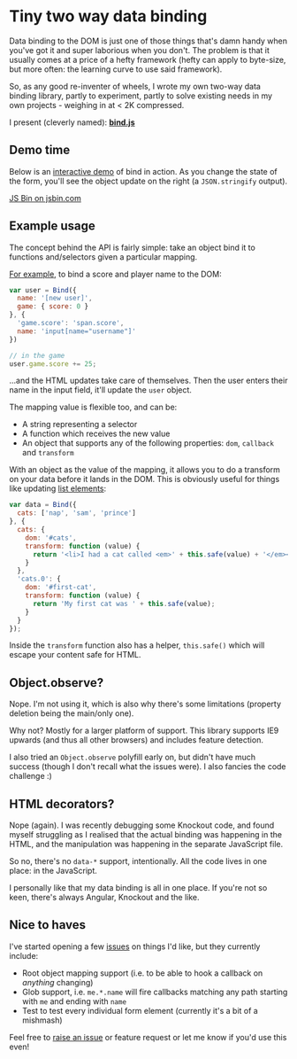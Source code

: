 # Tiny two way data binding

Data binding to the DOM is just one of those things that's damn handy when you've got it and super laborious when you don't. The problem is that it usually comes at a price of a hefty framework (hefty can apply to byte-size, but more often: the learning curve to use said framework).

So, as any good re-inventer of wheels, I wrote my own two-way data binding library, partly to experiment, partly to solve existing needs in my own projects - weighing in at < 2K compressed.

I present (cleverly named): **[bind.js](https://github.com/remy/bind.js)**

<!--more-->

## Demo time

Below is an [interactive demo](http://rem.jsbin.com/nepuda/edit?console,output) of bind in action. As you change the state of the form, you'll see the object update on the right (a `JSON.stringify` output).

<a class="jsbin-embed" href="http://rem.jsbin.com/nepuda/embed?console,output">JS Bin on jsbin.com</a><script src="https://static.jsbin.com/js/embed.js"></script>

## Example usage

The concept behind the API is fairly simple: take an object bind it to functions and/selectors given a particular mapping.

[For example](https://jsbin.com/remutu/edit?js,console,output), to bind a score and player name to the DOM:

```js
var user = Bind({
  name: '[new user]',
  game: { score: 0 }
}, {
  'game.score': 'span.score',
  name: 'input[name="username"]'
})

// in the game
user.game.score += 25;
```

...and the HTML updates take care of themselves. Then the user enters their name in the input field, it'll update the `user` object.

The mapping value is flexible too, and can be:

* A string representing a selector
* A function which receives the new value
* An object that supports any of the following properties: `dom`, `callback` and `transform`

With an object as the value of the mapping, it allows you to do a transform on your data before it lands in the DOM. This is obviously useful for things like updating [list elements](https://jsbin.com/nemubo/1/edit?js,output):

```js
var data = Bind({
  cats: ['nap', 'sam', 'prince']
}, {
  cats: {
    dom: '#cats',
    transform: function (value) {
      return '<li>I had a cat called <em>' + this.safe(value) + '</em></li>';
    }
  },
  'cats.0': {
    dom: '#first-cat',
    transform: function (value) {
      return 'My first cat was ' + this.safe(value);
    }
  }
});
```

Inside the `transform` function also has a helper, `this.safe()` which will escape your content safe for HTML.

## Object.observe?

Nope. I'm not using it, which is also why there's some limitations (property deletion being the main/only one).

Why not? Mostly for a larger platform of support. This library supports IE9 upwards (and thus all other browsers) and includes feature detection.

I also tried an `Object.observe` polyfill early on, but didn't have much success (though I don't recall what the issues were). I also fancies the code challenge :)

## HTML decorators?

Nope (again). I was recently debugging some Knockout code, and found myself struggling as I realised that the actual binding was happening in the HTML, and the manipulation was happening in the separate JavaScript file.

So no, there's no `data-*` support, intentionally. All the code lives in one place: in the JavaScript.

I personally like that my data binding is all in one place. If you're not so keen, there's always Angular, Knockout and the like.

## Nice to haves

I've started opening a few [issues](https://github.com/remy/bind/issues) on things I'd like, but they currently include:

- Root object mapping support (i.e. to be able to hook a callback on *anything* changing)
- Glob support, i.e. `me.*.name` will fire callbacks matching any path starting with `me` and ending with `name`
- Test to test every individual form element (currently it's a bit of a mishmash)

Feel free to [raise an issue](https://github.com/remy/bind/issues) or feature request or let me know if you'd use this even!